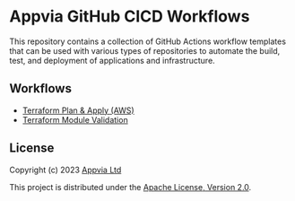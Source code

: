 # Appvia GitHub CICD Workflows

This repository contains a collection of GitHub Actions workflow templates that can be used with various types of repositories to automate the build, test, and deployment of applications and infrastructure.

## Workflows

- [Terraform Plan & Apply (AWS)](./docs/terraform-plan-and-apply-aws.md)
- [Terraform Module Validation](./docs/terraform-module-validation.md)

## License

Copyright (c) 2023 [Appvia Ltd](https://appvia.io)

This project is distributed under the [Apache License, Version 2.0](./LICENSE).
